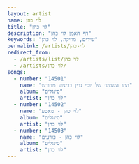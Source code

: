 ```yaml
---
layout: artist
name: לוי כהן
title: "לוי כהן"
description: "דף האמן לוי כהן"
keywords: "שירים, מוזיקה, לוי כהן"
permalink: /artists/לוי-כהן
redirect_from:
  - /artists/list/לוי כהן
  - /artists/לוי-כהן/
songs:
  - number: "14501"
    name: "התו השמיני של יוסי גרין בביצוע מחודש"
    album: "סינגלים"
    artist: "לוי כהן"
  - number: "14502"
    name: "לוי כהן - טאטע"
    album: "סינגלים"
    artist: "לוי כהן"
  - number: "14503"
    name: "לוי כהן - כורעים"
    album: "סינגלים"
    artist: "לוי כהן"
---
```

